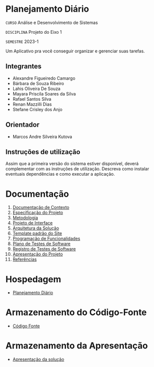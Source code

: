# Planejamento Diário

`CURSO` Análise e Desenvolvimento de Sistemas

`DISCIPLINA` Projeto do Eixo 1

`SEMESTRE` 2023-1

Um Aplicativo pra você conseguir organizar e gerenciar suas tarefas.

## Integrantes

* Alexandre Figueiredo Camargo
* Bárbara de Souza Ribeiro
* Lahis Oliveira De Souza 
* Mayara Priscila Soares da Silva
* Rafael Santos Silva 
* Renan Mazzilli Dias
* Stefane Crisley dos Anjo

## Orientador

* Marcos Andre Silveira Kutova

## Instruções de utilização

Assim que a primeira versão do sistema estiver disponível, deverá complementar com as instruções de utilização. Descreva como instalar eventuais dependências e como executar a aplicação.

# Documentação

<ol>
<li><a href="docs/01-Documentação de Contexto.md"> Documentação de Contexto</a></li>
<li><a href="docs/02-Especificação do Projeto.md"> Especificação do Projeto</a></li>
<li><a href="docs/03-Metodologia.md"> Metodologia</a></li>
<li><a href="docs/04-Projeto de Interface.md"> Projeto de Interface</a></li>
<li><a href="docs/05-Arquitetura da Solução.md"> Arquitetura da Solução</a></li>
<li><a href="docs/06-Template padrão do Site.md"> Template padrão do Site</a></li>
<li><a href="docs/07-Programação de Funcionalidades.md"> Programação de Funcionalidades</a></li>
<li><a href="docs/08-Plano de Testes de Software.md"> Plano de Testes de Software</a></li>
<li><a href="docs/09-Registro de Testes de Software.md"> Registro de Testes de Software</a></li>
<li><a href="docs/10-Apresentação do Projeto.md"> Apresentação do Projeto</a></li>
<li><a href="docs/11-Referências.md"> Referências</a></li>
</ol>

# Hospedagem

* [Planejamento Diário ](https://icei-puc-minas-pmv-ads.github.io/pmv-ads-2023-1-e1-proj-web-t12-planejamento-diario/src/index.html)

# Armazenamento do Código-Fonte

* <a href="src/README.md">Código Fonte</a>

# Armazenamento da Apresentação

* <a href="presentation/README.md">Apresentação da solução</a>
